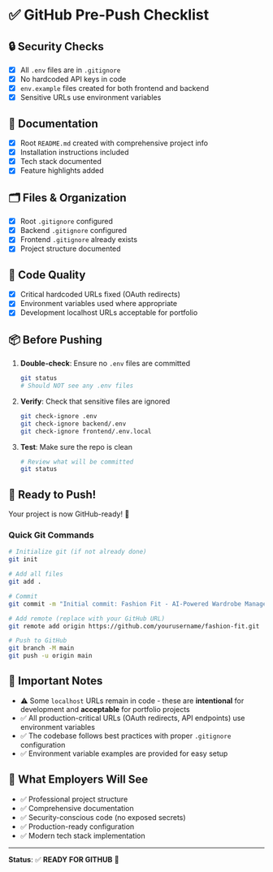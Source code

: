 # ✅ GitHub Pre-Push Checklist

## 🔒 Security Checks
- [x] All `.env` files are in `.gitignore`
- [x] No hardcoded API keys in code
- [x] `env.example` files created for both frontend and backend
- [x] Sensitive URLs use environment variables

## 📝 Documentation
- [x] Root `README.md` created with comprehensive project info
- [x] Installation instructions included
- [x] Tech stack documented
- [x] Feature highlights added

## 🗂️ Files & Organization
- [x] Root `.gitignore` configured
- [x] Backend `.gitignore` configured
- [x] Frontend `.gitignore` already exists
- [x] Project structure documented

## 🔧 Code Quality
- [x] Critical hardcoded URLs fixed (OAuth redirects)
- [x] Environment variables used where appropriate
- [x] Development localhost URLs acceptable for portfolio

## 📦 Before Pushing
1. **Double-check**: Ensure no `.env` files are committed
   ```bash
   git status
   # Should NOT see any .env files
   ```

2. **Verify**: Check that sensitive files are ignored
   ```bash
   git check-ignore .env
   git check-ignore backend/.env
   git check-ignore frontend/.env.local
   ```

3. **Test**: Make sure the repo is clean
   ```bash
   # Review what will be committed
   git status
   ```

## 🚀 Ready to Push!

Your project is now GitHub-ready! 🎉

### Quick Git Commands
```bash
# Initialize git (if not already done)
git init

# Add all files
git add .

# Commit
git commit -m "Initial commit: Fashion Fit - AI-Powered Wardrobe Management"

# Add remote (replace with your GitHub URL)
git remote add origin https://github.com/yourusername/fashion-fit.git

# Push to GitHub
git branch -M main
git push -u origin main
```

## 📌 Important Notes

- ⚠️ Some `localhost` URLs remain in code - these are **intentional** for development and **acceptable** for portfolio projects
- ✅ All production-critical URLs (OAuth redirects, API endpoints) use environment variables
- ✅ The codebase follows best practices with proper `.gitignore` configuration
- ✅ Environment variable examples are provided for easy setup

## 🎯 What Employers Will See

- ✅ Professional project structure
- ✅ Comprehensive documentation
- ✅ Security-conscious code (no exposed secrets)
- ✅ Production-ready configuration
- ✅ Modern tech stack implementation

---

**Status**: ✅ **READY FOR GITHUB** 🚀

